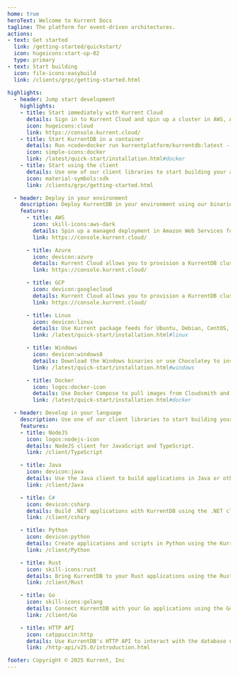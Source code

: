 ```yaml
---
home: true
heroText: Welcome to Kurrent Docs
tagline: The platform for event-driven architectures.
actions:
- text: Get started
  link: /getting-started/quickstart/
  icon: hugeicons:start-up-02
  type: primary
- text: Start building
  icon: file-icons:easybuild
  link: /clients/grpc/getting-started.html
  
highlights:
  - header: Jump start development
    highlights:
    - title: Start immediately with Kurrent Cloud
      details: Sign in to Kurrent Cloud and spin up a cluster in AWS, Azure, or GCP.
      icon: hugeicons:cloud
      link: https://console.kurrent.cloud/
    - title: Start KurrentDB in a container
      details: Run <code>docker run kurrentplatform/kurrentdb:latest --dev</code> to start KurrentDB in developers mode.
      icon: simple-icons:docker
      link: /latest/quick-start/installation.html#docker
    - title: Start using the client
      details: Use one of our client libraries to start building your application.
      icon: material-symbols:sdk
      link: /clients/grpc/getting-started.html

  - header: Deploy in your environment
    description: Deploy KurrentDB in your environment using our binaries, Docker Compose, or Kubernetes Operator.
    features:
      - title: AWS
        icon: skill-icons:aws-dark
        details: Spin up a managed deployment in Amazon Web Services for free, in less than 10 minutes.
        link: https://console.kurrent.cloud/

      - title: Azure
        icon: devicon:azure
        details: Kurrent Cloud allows you to provision a KurrentDB cluster in Azure.
        link: https://console.kurrent.cloud/

      - title: GCP
        icon: devicon:googlecloud
        details: Kurrent Cloud allows you to provision a KurrentDB cluster in GCP.
        link: https://console.kurrent.cloud/

      - title: Linux
        icon: devicon:linux
        details: Use Kurrent package feeds for Ubuntu, Debian, CentOS, and Red Hat Enterprise Linux.
        link: /latest/quick-start/installation.html#linux

      - title: Windows
        icon: devicon:windows8
        details: Download the Windows binaries or use Chocolatey to install KurrentDB.
        link: /latest/quick-start/installation.html#windows

      - title: Docker
        icon: logos:docker-icon
        details: Use Docker Compose to pull images from Cloudsmith and run KurrentDB in containers.
        link: /latest/quick-start/installation.html#docker

  - header: Develop in your language
    description: Use one of our client libraries to start building your application.
    features:
    - title: NodeJS
      icon: logos:nodejs-icon
      details: NodeJS client for JavaScript and TypeScript.
      link: /client/TypeScript

    - title: Java
      icon: devicon:java
      details: Use the Java client to build applications in Java or other JVM languages.
      link: /client/Java

    - title: C#
      icon: devicon:csharp
      details: Build .NET applications with KurrentDB using the .NET client for latest .NET and legacy .NET Framework.
      link: /client/csharp

    - title: Python
      icon: devicon:python
      details: Create applications and scripts in Python using the KurrentDB client.
      link: /client/Python

    - title: Rust
      icon: skill-icons:rust
      details: Bring KurrentDB to your Rust applications using the Rust client.
      link: /client/Rust

    - title: Go
      icon: skill-icons:golang
      details: Connect KurrentDB with your Go applications using the Go client.
      link: /client/Go

    - title: HTTP API
      icon: catppuccin:http
      details: Use KurrentDB's HTTP API to interact with the database using any language or stack.
      link: /http-api/v25.0/introduction.html

footer: Copyright © 2025 Kurrent, Inc
---
```

